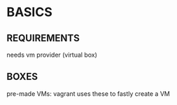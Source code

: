 # BASICS

## REQUIREMENTS
needs vm provider (virtual box)  

## BOXES
pre-made VMs: vagrant uses these to fastly create a VM  